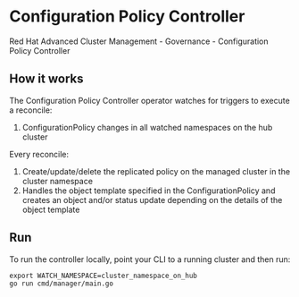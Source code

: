 # Configuration Policy Controller
Red Hat Advanced Cluster Management - Governance - Configuration Policy Controller

## How it works

The Configuration Policy Controller operator watches for triggers to execute a reconcile:

1. ConfigurationPolicy changes in all watched namespaces on the hub cluster

Every reconcile:

1. Create/update/delete the replicated policy on the managed cluster in the cluster namespace
2. Handles the object template specified in the ConfigurationPolicy and creates an object and/or status update depending on the details of the object template

## Run

To run the controller locally, point your CLI to a running cluster and then run:
```
export WATCH_NAMESPACE=cluster_namespace_on_hub
go run cmd/manager/main.go
```
<!---
Date: 9/09/2020
-->
